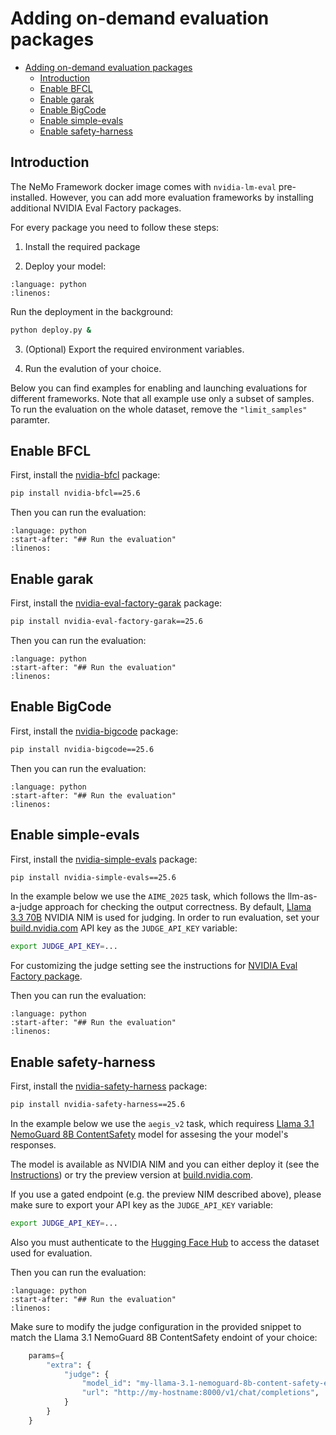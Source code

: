 # Adding on-demand evaluation packages

- [Adding on-demand evaluation packages](#adding-on-demand-evaluation-packages)
  - [Introduction](#introduction)
  - [Enable BFCL](#enable-bfcl)
  - [Enable garak](#enable-garak)
  - [Enable BigCode](#enable-bigcode)
  - [Enable simple-evals](#enable-simple-evals)
  - [Enable safety-harness](#enable-safety-harness)


## Introduction
The NeMo Framework docker image comes with `nvidia-lm-eval` pre-installed.
However, you can add more evaluation frameworks by installing additional NVIDIA Eval Factory packages.

For every package you need to follow these steps:

1. Install the required package

2. Deploy your model:

```{literalinclude} ../scripts/snippets/deploy.py
:language: python
:linenos:
```

Run the deployment in the background:
```bash
python deploy.py &
```

3. (Optional) Export the required environment variables. 

4. Run the evalution of your choice.

Below you can find examples for enabling and launching evaluations for different frameworks.
Note that all example use only a subset of samples.
To run the evaluation on the whole dataset, remove the `"limit_samples"` paramter.

## Enable BFCL

First, install the [nvidia-bfcl](https://pypi.org/project/nvidia-bfcl/) package:
```bash
pip install nvidia-bfcl==25.6
```

Then you can run the evaluation:
```{literalinclude} ../scripts/snippets/bfcl.py
:language: python
:start-after: "## Run the evaluation"
:linenos:
```

## Enable garak

First, install the [nvidia-eval-factory-garak](https://pypi.org/project/nvidia-eval-factory-garak/) package:
```bash
pip install nvidia-eval-factory-garak==25.6
```

Then you can run the evaluation:
```{literalinclude} ../scripts/snippets/garak.py
:language: python
:start-after: "## Run the evaluation"
:linenos:
```

## Enable BigCode

First, install the [nvidia-bigcode](https://pypi.org/project/nvidia-bigcode/) package:
```bash
pip install nvidia-bigcode==25.6
```

Then you can run the evaluation:
```{literalinclude} ../scripts/snippets/bigcode.py
:language: python
:start-after: "## Run the evaluation"
:linenos:
```

## Enable simple-evals

First, install the [nvidia-simple-evals](https://pypi.org/project/nvidia-simple-evals/) package:
```bash
pip install nvidia-simple-evals==25.6
```

In the example below we use the `AIME_2025` task, which follows the llm-as-a-judge approach for checking the output correctness.
By default, [Llama 3.3 70B](https://build.nvidia.com/meta/llama-3_3-70b-instruct) NVIDIA NIM is used for judging.
In order to run evaluation, set your [build.nvidia.com](https://build.nvidia.com/) API key as the `JUDGE_API_KEY` variable:

```bash
export JUDGE_API_KEY=...
```
For customizing the judge setting see the instructions for [NVIDIA Eval Factory package](https://pypi.org/project/nvidia-simple-evals/). 


Then you can run the evaluation:
```{literalinclude} ../scripts/snippets/simple_evals.py
:language: python
:start-after: "## Run the evaluation"
:linenos:
```

## Enable safety-harness

First, install the [nvidia-safety-harness](https://pypi.org/project/nvidia-safety-harness/) package:
```bash
pip install nvidia-safety-harness==25.6
```

In the example below we use the `aegis_v2` task, which requiress [Llama 3.1 NemoGuard 8B ContentSafety](https://docs.nvidia.com/nim/llama-3-1-nemoguard-8b-contentsafety/latest/getting-started.html) model for assesing the your model's responses.

The model is available as NVIDIA NIM and you can either deploy it (see the [Instructions]((https://docs.nvidia.com/nim/llama-3-1-nemoguard-8b-contentsafety/latest/getting-started.html))) or try the preview version at [build.nvidia.com](https://build.nvidia.com/).

If you use a gated endpoint (e.g. the preview NIM described above), please make sure to export your API key as the `JUDGE_API_KEY` variable:

```bash
export JUDGE_API_KEY=...
```
Also you must authenticate to the [Hugging Face Hub](https://huggingface.co/docs/huggingface_hub/quick-start#authentication) to access the dataset used for evaluation.

Then you can run the evaluation:
```{literalinclude} ../scripts/snippets/safety.py
:language: python
:start-after: "## Run the evaluation"
:linenos:
```

Make sure to modify the judge configuration in the provided snippet to match the Llama 3.1 NemoGuard 8B ContentSafety endoint of your choice:

```python
    params={
        "extra": {
            "judge": {
                "model_id": "my-llama-3.1-nemoguard-8b-content-safety-endpoint",
                "url": "http://my-hostname:8000/v1/chat/completions",
            }
        }
    }
```